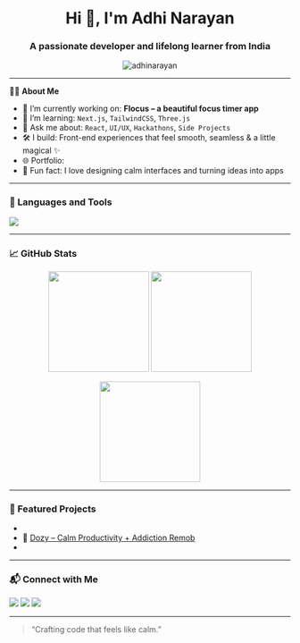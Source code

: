 <h1 align="center">Hi 👋, I'm Adhi Narayan</h1>
<h3 align="center">A passionate developer and lifelong learner from India</h3>

<p align="center">
  <img src="https://komarev.com/ghpvc/?username=adhinarayan&label=Profile%20views&color=0e75b6&style=flat" alt="adhinarayan" />
</p>

---

🧑‍💻 **About Me**

- 🔭 I’m currently working on: **Flocus – a beautiful focus timer app**
- 🌱 I’m learning: `Next.js`, `TailwindCSS`, `Three.js`
- 💬 Ask me about: `React`, `UI/UX`, `Hackathons`, `Side Projects`
- 🛠️ I build: Front-end experiences that feel smooth, seamless & a little magical ✨
- 🌐 Portfolio: 
- 🧠 Fun fact: I love designing calm interfaces and turning ideas into apps

---

### 🧰 Languages and Tools

<p align="left">
  <img src="https://skillicons.dev/icons?i=html,css,js,ts,react,nextjs,tailwind,figma,python,mysql,git,github,vscode" />
</p>

---

### 📈 GitHub Stats

<p align="center">
  <img src="https://github-readme-stats.vercel.app/api?username=adhinarayan&show_icons=true&theme=tokyonight&count_private=true" height="180"/>
  <img src="https://github-readme-streak-stats.herokuapp.com/?user=adhinarayan&theme=tokyonight" height="180"/>
</p>

<p align="center">
  <img src="https://github-readme-stats.vercel.app/api/top-langs/?username=adhinarayan&layout=compact&theme=tokyonight" height="180"/>
</p>

---

### 🌟 Featured Projects

- 
- 🌿 [Dozy – Calm Productivity + Addiction Remob](https://github.com/AdhiNarayan206/VIBE-CODE)
- 
---

### 📬 Connect with Me

<p align="left">
  <a href="https://linkedin.com/in/yourname" target="blank"><img src="https://img.shields.io/badge/LinkedIn-blue?style=flat&logo=linkedin" /></a>
  <a href="https://twitter.com/yourhandle" target="blank"><img src="https://img.shields.io/badge/Twitter-black?style=flat&logo=twitter" /></a>
  <a href="mailto:youremail@example.com"><img src="https://img.shields.io/badge/Gmail-D14836?style=flat&logo=gmail&logoColor=white" /></a>
</p>

---

> “Crafting code that feels like calm.”

